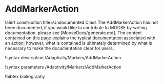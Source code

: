<!-- MOOSE Documentation Stub: Remove this when content is added. -->

# AddMarkerAction

!alert construction title=Undocumented Class
The AddMarkerAction has not been documented, if you would like to contribute to MOOSE by writing
documentation, please see [MooseDocs/generate.md]. The content contained on this page explains the typical
documentation associated with an action; however, what is contained is ultimately determined by what
is necessary to make the documentation clear for users.

!syntax description /Adaptivity/Markers/AddMarkerAction

!syntax parameters /Adaptivity/Markers/AddMarkerAction

!bibtex bibliography
